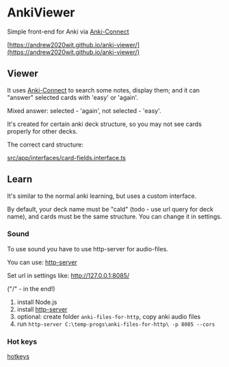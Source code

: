 # AnkiViewer

Simple front-end for Anki via [Anki-Connect](https://git.sr.ht/~foosoft/anki-connect/)

[https://andrew2020wit.github.io/anki-viewer/](https://andrew2020wit.github.io/anki-viewer/)

## Viewer

It uses [Anki-Connect](https://git.sr.ht/~foosoft/anki-connect/) to search some notes, display them;
and it can "answer" selected cards with 'easy' or 'again'.

Mixed answer: selected - 'again', not selected - 'easy'.

It's created for certain anki deck structure, so you may not see cards properly for other decks.

The correct card structure:

[src/app/interfaces/card-fields.interface.ts](src/app/interfaces/card-fields.interface.ts)

## Learn

It's similar to the normal anki learning, but uses a custom interface.

By default, your deck name must be "cald" (todo - use url query for deck name), and cards must be the same structure.
You can change it in settings.

### Sound

To use sound you have to use http-server for audio-files.

You can use: [http-server](https://github.com/http-party/http-server/tree/master)

Set url in settings like: http://127.0.0.1:8085/

("/" - in the end!)

1. install Node.js
2. install [http-server](https://github.com/http-party/http-server/tree/master)
3. optional: create folder `anki-files-for-http`, copy anki audio files
4. run `http-server C:\temp-progs\anki-files-for-http\ -p 8085 --cors`

### Hot keys

[hotkeys](src/app/utils/hot-keys.ts)
